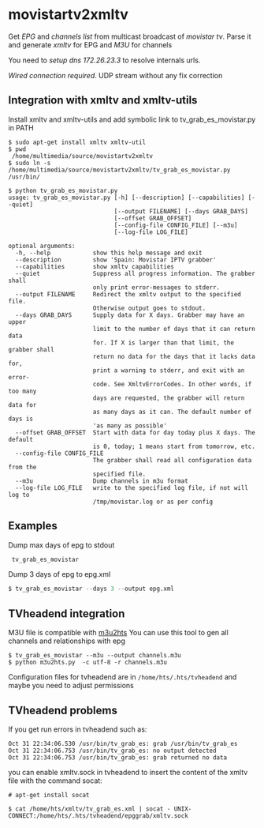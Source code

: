# movistartv2xmltv 

Get *EPG* and *channels list* from multicast broadcast of *movistar tv*. Parse it
and generate *xmltv* for EPG and *M3U* for channels

You need to *setup dns 172.26.23.3* to resolve internals urls.

*Wired connection required*. UDP stream without any fix correction

## Integration with xmltv and xmltv-utils

Install xmltv and xmltv-utils and add symbolic link to tv_grab_es_movistar.py in PATH

```
$ sudo apt-get install xmltv xmltv-util
$ pwd
 /home/multimedia/source/movistartv2xmltv
$ sudo ln -s /home/multimedia/source/movistartv2xmltv/tv_grab_es_movistar.py /usr/bin/
```
```
$ python tv_grab_es_movistar.py
usage: tv_grab_es_movistar.py [-h] [--description] [--capabilities] [--quiet]
                              [--output FILENAME] [--days GRAB_DAYS]
                              [--offset GRAB_OFFSET]
                              [--config-file CONFIG_FILE] [--m3u]
                              [--log-file LOG_FILE]

optional arguments:
  -h, --help            show this help message and exit
  --description         show 'Spain: Movistar IPTV grabber'
  --capabilities        show xmltv capabilities
  --quiet               Suppress all progress information. The grabber shall
                        only print error-messages to stderr.
  --output FILENAME     Redirect the xmltv output to the specified file.
                        Otherwise output goes to stdout.
  --days GRAB_DAYS      Supply data for X days. Grabber may have an upper
                        limit to the number of days that it can return data
                        for. If X is larger than that limit, the grabber shall
                        return no data for the days that it lacks data for,
                        print a warning to stderr, and exit with an error-
                        code. See XmltvErrorCodes. In other words, if too many
                        days are requested, the grabber will return data for
                        as many days as it can. The default number of days is
                        'as many as possible'
  --offset GRAB_OFFSET  Start with data for day today plus X days. The default
                        is 0, today; 1 means start from tomorrow, etc.
  --config-file CONFIG_FILE
                        The grabber shall read all configuration data from the
                        specified file.
  --m3u                 Dump channels in m3u format
  --log-file LOG_FILE   write to the specified log file, if not will log to
                        /tmp/movistar.log or as per config

```

## Examples

Dump max days of epg to stdout

```sh	
 tv_grab_es_movistar
```

Dump 3 days of epg to epg.xml

```s
$ tv_grab_es_movistar --days 3 --output epg.xml
```

## TVheadend integration

M3U file is compatible with [m3u2hts](https://github.com/grudolf/m3u2hts)
You can use this tool to gen all channels and relationships with epg

```
$ tv_grab_es_movistar --m3u --output channels.m3u
$ python m3u2hts.py  -c utf-8 -r channels.m3u
```

Configuration files for tvheadend are in `/home/hts/.hts/tvheadend` and maybe you need to adjust permissions

## TVheadend problems

If you get run errors in tvheadend such as:
```
Oct 31 22:34:06.530 /usr/bin/tv_grab_es: grab /usr/bin/tv_grab_es
Oct 31 22:34:06.753 /usr/bin/tv_grab_es: no output detected
Oct 31 22:34:06.753 /usr/bin/tv_grab_es: grab returned no data
```
you can enable xmltv.sock in tvheadend to insert the content of the xmltv file with the command socat:

```
# apt-get install socat

$ cat /home/hts/xmltv/tv_grab_es.xml | socat - UNIX-CONNECT:/home/hts/.hts/tvheadend/epggrab/xmltv.sock
```
